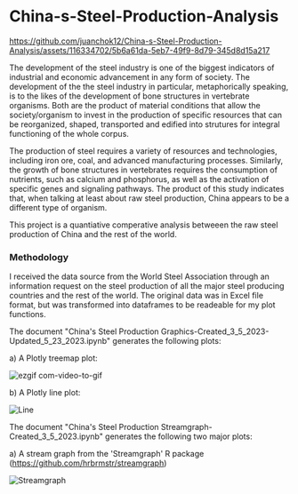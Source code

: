 # China-s-Steel-Production-Analysis


https://github.com/juanchok12/China-s-Steel-Production-Analysis/assets/116334702/5b6a61da-5eb7-49f9-8d79-345d8d15a217


The development of the steel industry is one of the biggest indicators of industrial and economic advancement in any form of society. The development of the
the steel industry in particular, metaphorically speaking, is to the likes of the development of bone structures in vertebrate organisms. Both are the product 
of material conditions that allow the society/organism to invest in the production of specific resources that can be reorganized, shaped, transported and 
edified into strutures for integral functioning of the whole corpus. 

The production of steel requires a variety of resources and technologies, including iron ore, coal, and advanced manufacturing processes. Similarly, the growth 
of bone structures in vertebrates requires the consumption of nutrients, such as calcium and phosphorus, as well as the activation of specific genes and signaling 
pathways. The product of this study indicates that, when talking at least about raw steel production, China appears to be a different type of organism.

This project is a quantiative comperative analysis betweeen the raw steel production of China and the rest of the world.  

### Methodology
I received the data source from the World Steel Association through an information request on the steel production of all the major steel producing countries and the rest of the world. The original data was in Excel file format, but was transformed into dataframes to be readeable for my plot functions. 


The document "China's Steel Production Graphics-Created_3_5_2023-Updated_5_23_2023.ipynb" generates the following plots:

a) A Plotly treemap plot:

![ezgif com-video-to-gif](https://github.com/juanchok12/China-s-Steel-Production-Analysis-for-Blog/assets/116334702/4fd545a3-1360-4ba5-9d05-22d7180970bc)



b) A Plotly line plot:

![Line](https://github.com/juanchok12/China-s-Steel-Production-Analysis-for-Blog/assets/116334702/d03ba431-2000-4d11-ba0d-0a920df358cf)




The document "China's Steel Production Streamgraph-Created_3_5_2023.ipynb" generates the following two major plots:

a) A stream graph from the 'Streamgraph' R package (https://github.com/hrbrmstr/streamgraph)

![Streamgraph](https://github.com/juanchok12/China-s-Steel-Production-Analysis-for-Blog/assets/116334702/db3dc0c5-0ade-47df-b8ac-fdc0719ee2f8)

